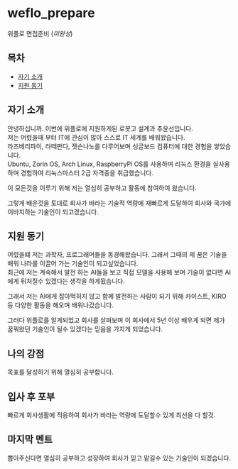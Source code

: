 # weflo_prepare
위플로 면접준비 (*미완성*)

## 목차

* [자기 소개](#자기-소개)
* [지원 동기](#지원-동기)


## 자기 소개

안녕하십니까. 이번에 위플로에 지원하게된 로봇고 설계과 추윤선입니다. <br>
저는 어렸을때 부터 IT에 관심이 많아 스스로 IT 세계를 배워왔습니다. <br>
라즈베리파이, 라떼판다, 젯슨나노를 다루어보며 싱글보드 컴퓨터에 대한 경헙을 쌓았습니다. <br>
Ubuntu, Zorin OS, Arch Linux, RaspberryPi OS를 사용하며 리눅스 환경을 실사용하며 경험하여 리눅스마스터 2급 자격증을 취급했습니다. <br>

이 모든것을 이루기 위해 저는 열심히 공부하고 활동에 참여하여 왔습니다.

그렇게 배운것을 토대로 회사가 바라는 기술적 역량에 재빠르게 도달하여 회사와 국가에 이바지하는 기술인이 되고겠습니다.

## 지원 동기
어렸을떄 저는 과학자, 프로그래머들을 동경해왔습니다. 그래서 그때의 제 꿈은 기술을 배워 나라를 이끌어 가는 기술인이 되고싶었습니다. <br>
최근에 저는 계속해서 발전 하는 AI들을 보고 직접 모델을 사용해 보며 기술이 없다면 AI에게 뒤처질수 있겠다는 생각을 하게됬습니다. <br>

그래서 저는 AI에게 잡아먹히지 않고 함꼐 발전하는 사람이 되기 위해 카이스트, KIRO등 다양한 활동을 해오며 배워나갔습니다.

그러다 위플로를 알게되었고 회사를 살펴보며 이 회사에서 5년 이상 배우게 되면 제가 꿈꿔왔던 기술인이 될수 있겠다는 믿음을 가지게 되었습니다.

## 나의 강점

목표를 달성하기 위해 열심히 공부합니다. 

## 입사 후 포부
빠르게 회사생활에 적응하여 회사가 바라는 역량에 도달할수 있게 최선을 다 할것.

## 마지막 멘트
뽑아주신다면 열심히 공부하고 성장하여 회사가 믿고 맡길수 있는 기술인이 되겠습니다.
